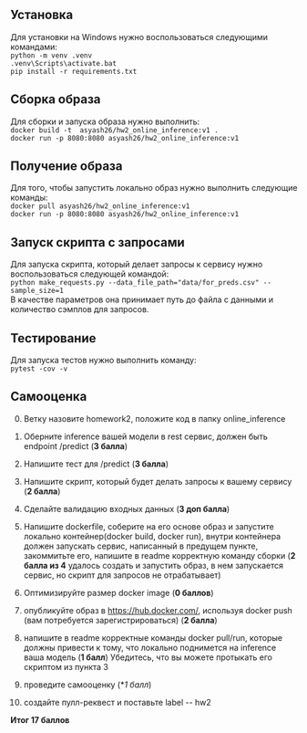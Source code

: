 ## Установка
Для установки на Windows нужно воспользоваться следующими командами:  
`python -m venv .venv`  
`.venv\Scripts\activate.bat`  
`pip install -r requirements.txt` 

## Сборка образа
Для сборки и запуска образа нужно выполнить:  
`docker build -t  asyash26/hw2_online_inference:v1 .`  
`docker run -p 8080:8080 asyash26/hw2_online_inference:v1`   
## Получение образа
Для того, чтобы запустить локально образ нужно выполнить следующие команды:  
`docker pull asyash26/hw2_online_inference:v1`     
`docker run -p 8080:8080 asyash26/hw2_online_inference:v1`    

## Запуск скрипта с запросами
Для запуска скрипта, который делает запросы к сервису нужно воспользоваться следующей командой:    
`python make_requests.py --data_file_path="data/for_preds.csv" --sample_size=1`  
В качестве параметров она принимает путь до файла с данными и количество сэмплов для запросов.  

## Тестирование 
Для запуска тестов нужно выполнить команду:  
`pytest -cov -v`  

## Самооценка

0) Ветку назовите homework2, положите код в папку online_inference

1) Оберните inference вашей модели в rest сервис, должен быть endpoint /predict (**3 балла**)

2) Напишите тест для /predict (**3 балла**) 

3) Напишите скрипт, который будет делать запросы к вашему сервису (**2 балла**)

4) Сделайте валидацию входных данных (**3 доп балла**)

5) Напишите dockerfile, соберите на его основе образ и запустите локально контейнер(docker build, docker run), внутри контейнера должен запускать сервис, написанный в предущем пункте, закоммитьте его, напишите в readme корректную команду сборки (**2 баллa из 4** удалось создать и запустить образ, в нем запускается сервис, но скрипт для запросов не отрабатывает)

6) Оптимизируйте размер docker image (**0 баллов**) 

7) опубликуйте образ в https://hub.docker.com/, используя docker push (вам потребуется зарегистрироваться) (**2 балла**)

8) напишите в readme корректные команды docker pull/run, которые должны привести к тому, что локально поднимется на inference ваша модель (**1 балл**)
Убедитесь, что вы можете протыкать его скриптом из пункта 3

5) проведите самооценку (**1 балл*)
6) создайте пулл-реквест и поставьте label -- hw2

**Итог 17 баллов**
